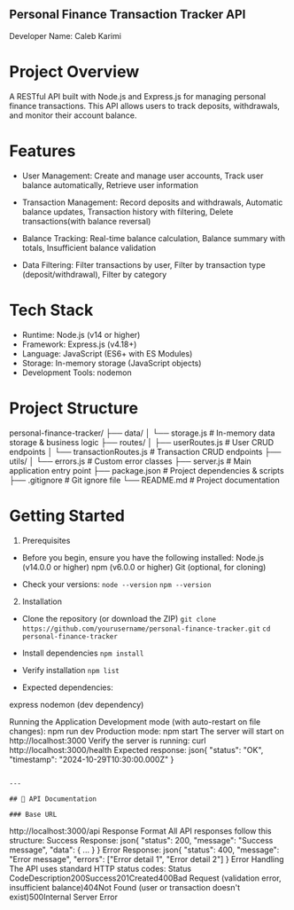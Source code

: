 ## Personal Finance Transaction Tracker API
Developer Name: Caleb Karimi

# Project Overview
A RESTful API built with Node.js and Express.js for managing personal finance transactions. This API allows users to track deposits, withdrawals, and monitor their account balance.

# Features

- User Management: Create and manage user accounts, Track user balance automatically, Retrieve user information

- Transaction Management: Record deposits and withdrawals, Automatic balance updates, Transaction history with filtering, Delete transactions(with balance reversal) 

- Balance Tracking: Real-time balance calculation, Balance summary with totals, Insufficient balance validation

- Data Filtering: Filter transactions by user, Filter by transaction type (deposit/withdrawal), Filter by category

# Tech Stack
- Runtime: Node.js (v14 or higher)
- Framework: Express.js (v4.18+)
- Language: JavaScript (ES6+ with ES Modules)
- Storage: In-memory storage (JavaScript objects)
- Development Tools: nodemon

# Project Structure
personal-finance-tracker/
├── data/
│   └── storage.js          # In-memory data storage & business logic
├── routes/
│   ├── userRoutes.js       # User CRUD endpoints
│   └── transactionRoutes.js # Transaction CRUD endpoints
├── utils/
│   └── errors.js           # Custom error classes
├── server.js               # Main application entry point
├── package.json            # Project dependencies & scripts
├── .gitignore             # Git ignore file
└── README.md              # Project documentation

# Getting Started
1. Prerequisites
- Before you begin, ensure you have the following installed:
    Node.js (v14.0.0 or higher)
    npm (v6.0.0 or higher)
    Git (optional, for cloning)

- Check your versions:
    `node --version`
    `npm --version`

2. Installation

- Clone the repository (or download the ZIP)
    `git clone https://github.com/yourusername/personal-finance-tracker.git`
    `cd personal-finance-tracker`

- Install dependencies
    `npm install`

- Verify installation
    `npm list`

- Expected dependencies:

express
nodemon (dev dependency)

Running the Application
Development mode (with auto-restart on file changes):
npm run dev
Production mode:
npm start
The server will start on http://localhost:3000
Verify the server is running:
curl http://localhost:3000/health
Expected response:
json{
  "status": "OK",
  "timestamp": "2024-10-29T10:30:00.000Z"
}
```

---

## 📖 API Documentation

### Base URL
```
http://localhost:3000/api
Response Format
All API responses follow this structure:
Success Response:
json{
  "status": 200,
  "message": "Success message",
  "data": { ... }
}
Error Response:
json{
  "status": 400,
  "message": "Error message",
  "errors": ["Error detail 1", "Error detail 2"]
}
Error Handling
The API uses standard HTTP status codes:
Status CodeDescription200Success201Created400Bad Request (validation error, insufficient balance)404Not Found (user or transaction doesn't exist)500Internal Server Error